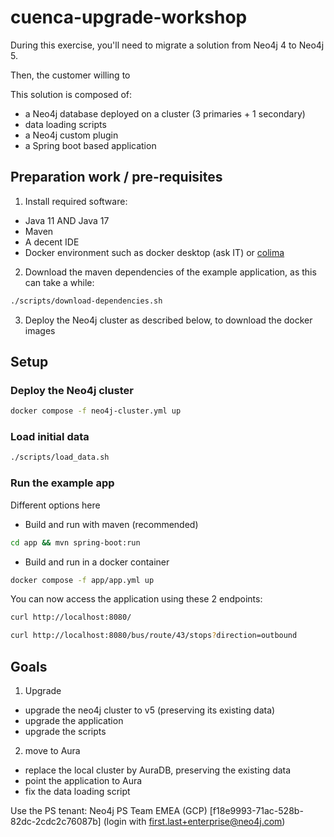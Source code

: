 # cuenca-upgrade-workshop

During this exercise, you'll need to migrate a solution from Neo4j 4 to Neo4j 5.

Then, the customer willing to

This solution is composed of:

- a Neo4j database deployed on a cluster (3 primaries + 1 secondary)
- data loading scripts
- a Neo4j custom plugin
- a Spring boot based application

## Preparation work / pre-requisites

1. Install required software:

- Java 11 AND Java 17
- Maven
- A decent IDE
- Docker environment such as docker desktop (ask IT)
  or [colima](https://mvmn.wordpress.com/2023/10/26/switching-from-docker-desktop-to-colima-on-macos/)

2. Download the maven dependencies of the example application, as this can take a while:

```bash
./scripts/download-dependencies.sh
```

3. Deploy the Neo4j cluster as described below, to download the docker images

## Setup

### Deploy the Neo4j cluster

```bash
docker compose -f neo4j-cluster.yml up
```

### Load initial data

```bash
./scripts/load_data.sh
```

### Run the example app

Different options here

- Build and run with maven (recommended)

```bash
cd app && mvn spring-boot:run
```

- Build and run in a docker container

```bash
docker compose -f app/app.yml up
```

You can now access the application using these 2 endpoints:

```bash
curl http://localhost:8080/
```

```bash
curl http://localhost:8080/bus/route/43/stops?direction=outbound
```

## Goals

1. Upgrade
- upgrade the neo4j cluster to v5 (preserving its existing data)
- upgrade the application
- upgrade the scripts

2. move to Aura
- replace the local cluster by AuraDB, preserving the existing data
- point the application to Aura
- fix the data loading script


Use the PS tenant:
  Neo4j PS Team EMEA (GCP) [f18e9993-71ac-528b-82dc-2cdc2c76087b] (login with first.last+enterprise@neo4j.com)

